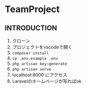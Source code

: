 # TeamProject

## INTRODUCTION
1. クローン
2. プロジェクトをvscodeで開く
3. `composer install`
4. `cp .env.example .env`
5. `php artisan key:generate`
6. `php artisan serve`
7. localhost:8000 にアクセス
8. Laravelのホームページが写ればok

